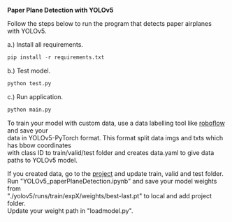 **Paper Plane Detection with YOLOv5** 

Follow the steps below to run the program that detects paper airplanes \
 with YOLOv5.

a.) Install all requirements.

  ````python
pip install -r requirements.txt
  ````

b.) Test model.

  ````python
python test.py
  ````

c.) Run application.

  ````python
python main.py
  ````

To train your model with custom data, use a data labelling tool like [roboflow](https://app.roboflow.com/chn-lghf8) and save your \
data in YOLOv5-PyTorch format. This format split data imgs and txts which has bbow coordinates \
with class ID to train/valid/test folder and creates data.yaml to give data paths to YOLOv5 model.

If you created data, go to the [project](https://drive.google.com/drive/folders/1f6CqA6WaNmoNv985smUoA1q07_Tdu3hu?usp=sharing) 
and update train, valid and test folder. Run "YOLOv5_paperPlaneDetection.ipynb" and save your model weights from \
"./yolov5/runs/train/expX/weights/best-last.pt" to local and add project folder. \
Update your weight path in "loadmodel.py". 




